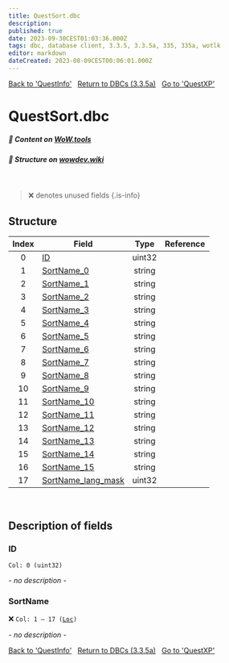 ```yaml
---
title: QuestSort.dbc
description:
published: true
date: 2023-09-30CEST01:03:36.000Z
tags: dbc, database client, 3.3.5, 3.3.5a, 335, 335a, wotlk
editor: markdown
dateCreated: 2023-08-09CEST00:06:01.000Z
---
```

<a href="https://trinitycore.info/files/DBC/335/questinfo" class="mt-5 v-btn v-btn--depressed v-btn--flat v-btn--outlined theme--light v-size--default darkblue--text text--lighten-3"><span class="v-btn__content"><i aria-hidden="true" class="v-icon notranslate v-icon--left mdi mdi-arrow-left theme--light"></i><span>Back to 'QuestInfo'</span></span></a>&nbsp;&nbsp;&nbsp;<a href="https://trinitycore.info/files/DBC/335/DBC" class="mt-5 v-btn v-btn--depressed v-btn--flat v-btn--outlined theme--light v-size--default darkblue--text text--lighten-3"><span class="v-btn__content"><i aria-hidden="true" class="v-icon notranslate v-icon--left mdi mdi-home-outline theme--light"></i><span>Return to DBCs (3.3.5a)</span></span></a>&nbsp;&nbsp;&nbsp;<a href="https://trinitycore.info/files/DBC/335/questxp" class="mt-5 v-btn v-btn--depressed v-btn--flat v-btn--outlined theme--light v-size--default darkblue--text text--lighten-3"><span class="v-btn__content"><span>Go to 'QuestXP'</span><i aria-hidden="true" class="v-icon notranslate v-icon--right mdi mdi-arrow-right theme--light"></i></span></a>

# QuestSort.dbc
##### :open_book: Content on [WoW.tools](https://wow.tools/dbc/?dbc=questsort&build=3.3.5.12340)
##### :pencil: Structure on [wowdev.wiki](https://wowdev.wiki/DB/QuestSort)
&nbsp;

> :x: denotes unused fields
{.is-info}


## Structure

| Index | Field | Type | Reference |
| :---: | --- | :---: | --- |
| 0 | [ID](#id) | uint32 |  |
| 1 | [SortName_0](#sortname) | string |  |
| 2 | [SortName_1](#sortname) | string |  |
| 3 | [SortName_2](#sortname) | string |  |
| 4 | [SortName_3](#sortname) | string |  |
| 5 | [SortName_4](#sortname) | string |  |
| 6 | [SortName_5](#sortname) | string |  |
| 7 | [SortName_6](#sortname) | string |  |
| 8 | [SortName_7](#sortname) | string |  |
| 9 | [SortName_8](#sortname) | string |  |
| 10 | [SortName_9](#sortname) | string |  |
| 11 | [SortName_10](#sortname) | string |  |
| 12 | [SortName_11](#sortname) | string |  |
| 13 | [SortName_12](#sortname) | string |  |
| 14 | [SortName_13](#sortname) | string |  |
| 15 | [SortName_14](#sortname) | string |  |
| 16 | [SortName_15](#sortname) | string |  |
| 17 | [SortName_lang_mask](#sortname) | uint32 |  |
&nbsp;
## Description of fields

### ID
<code>Col: 0 (uint32)</code>

*- no description -*
&nbsp;

### SortName
:x: <code>Col: 1 &ndash; 17 ([Loc](/how-to/localization))</code>

*- no description -*
&nbsp;

<a href="https://trinitycore.info/files/DBC/335/questinfo" class="mt-5 v-btn v-btn--depressed v-btn--flat v-btn--outlined theme--light v-size--default darkblue--text text--lighten-3"><span class="v-btn__content"><i aria-hidden="true" class="v-icon notranslate v-icon--left mdi mdi-arrow-left theme--light"></i><span>Back to 'QuestInfo'</span></span></a>&nbsp;&nbsp;&nbsp;<a href="https://trinitycore.info/files/DBC/335/DBC" class="mt-5 v-btn v-btn--depressed v-btn--flat v-btn--outlined theme--light v-size--default darkblue--text text--lighten-3"><span class="v-btn__content"><i aria-hidden="true" class="v-icon notranslate v-icon--left mdi mdi-home-outline theme--light"></i><span>Return to DBCs (3.3.5a)</span></span></a>&nbsp;&nbsp;&nbsp;<a href="https://trinitycore.info/files/DBC/335/questxp" class="mt-5 v-btn v-btn--depressed v-btn--flat v-btn--outlined theme--light v-size--default darkblue--text text--lighten-3"><span class="v-btn__content"><span>Go to 'QuestXP'</span><i aria-hidden="true" class="v-icon notranslate v-icon--right mdi mdi-arrow-right theme--light"></i></span></a>
